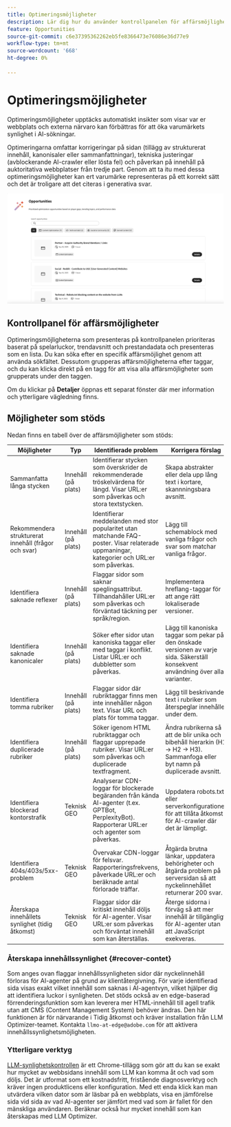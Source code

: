 ```yaml
---
title: Optimeringsmöjligheter
description: Lär dig hur du använder kontrollpanelen för affärsmöjligheter för att automatiskt upptäcka hur webbplatsen kan förbättras för att öka varumärkets synlighet.
feature: Opportunities
source-git-commit: c6e37395362262eb5fe8366473e76086e36d77e9
workflow-type: tm+mt
source-wordcount: '668'
ht-degree: 0%

---
```



# Optimeringsmöjligheter

Optimeringsmöjligheter upptäcks automatiskt insikter som visar var er webbplats och externa närvaro kan förbättras för att öka varumärkets synlighet i AI-sökningar.

Optimeringarna omfattar korrigeringar på sidan (tillägg av strukturerat innehåll, kanonisaler eller sammanfattningar), tekniska justeringar (avblockerande AI-crawler eller lösta fel) och påverkan på innehåll på auktoritativa webbplatser från tredje part. Genom att ta itu med dessa optimeringsmöjligheter kan ert varumärke representeras på ett korrekt sätt och det är troligare att det citeras i generativa svar.

![Optimeringsmöjligheter](/help/dashboards/assets/oport.png)

## Kontrollpanel för affärsmöjligheter

Optimeringsmöjligheterna som presenteras på kontrollpanelen prioriteras baserat på spelarluckor, trendavsnitt och prestandadata och presenteras som en lista. Du kan söka efter en specifik affärsmöjlighet genom att använda sökfältet. Dessutom grupperas affärsmöjligheterna efter taggar, och du kan klicka direkt på en tagg för att visa alla affärsmöjligheter som grupperats under den taggen.

Om du klickar på **Detaljer** öppnas ett separat fönster där mer information och ytterligare vägledning finns.

## Möjligheter som stöds

Nedan finns en tabell över de affärsmöjligheter som stöds:

| Möjligheter | Typ | Identifierade problem | Korrigera förslag |
|---------|----------|----------|----------|
| Sammanfatta långa stycken | Innehåll (på plats) | Identifierar stycken som överskrider de rekommenderade tröskelvärdena för längd. Visar URL:er som påverkas och stora textstycken. | Skapa abstrakter eller dela upp lång text i kortare, skannningsbara avsnitt. |
| Rekommendera strukturerat innehåll (frågor och svar) | Innehåll (på plats) | Identifierar meddelanden med stor popularitet utan matchande FAQ-poster. Visar relaterade uppmaningar, kategorier och URL:er som påverkas. | Lägg till schemablock med vanliga frågor och svar som matchar vanliga frågor. |
| Identifiera saknade reflexer | Innehåll (på plats) | Flaggar sidor som saknar speglingsattribut. Tillhandahåller URL:er som påverkas och förväntad täckning per språk/region. | Implementera hreflang-taggar för att ange rätt lokaliserade versioner. |
| Identifiera saknade kanonicaler | Innehåll (på plats) | Söker efter sidor utan kanoniska taggar eller med taggar i konflikt. Listar URL:er och dubbletter som påverkas. | Lägg till kanoniska taggar som pekar på den önskade versionen av varje sida. Säkerställ konsekvent användning över alla varianter. |
| Identifiera tomma rubriker | Innehåll (på plats) | Flaggar sidor där rubriktaggar finns men inte innehåller någon text. Visar URL och plats för tomma taggar. | Lägg till beskrivande text i rubriker som återspeglar innehållet under dem. |
| Identifiera duplicerade rubriker | Innehåll (på plats) | Söker igenom HTML rubriktaggar och flaggar upprepade rubriker. Visar URL:er som påverkas och duplicerade textfragment. | Ändra rubrikerna så att de blir unika och bibehåll hierarkin (H1 → H2 → H3). Sammanfoga eller byt namn på duplicerade avsnitt. |
| Identifiera blockerad kontorstrafik | Teknisk GEO | Analyserar CDN-loggar för blockerade begäranden från kända AI-agenter (t.ex. GPTBot, PerplexityBot). Rapporterar URL:er och agenter som påverkas. | Uppdatera robots.txt eller serverkonfigurationer för att tillåta åtkomst för AI-crawler där det är lämpligt. |
| Identifiera 404s/403s/5xx-problem | Teknisk GEO | Övervakar CDN-loggar för felsvar. Rapporteringsfrekvens, påverkade URL:er och beräknade antal förlorade träffar. | Åtgärda brutna länkar, uppdatera behörigheter och åtgärda problem på serversidan så att nyckelinnehållet returnerar 200 svar. |
| Återskapa innehållets synlighet (tidig åtkomst) | Teknisk GEO | Flaggar sidor där kritiskt innehåll döljs för AI-agenter. Visar URL:er som påverkas och förväntat innehåll som kan återställas. | Återge sidorna i förväg så att mer innehåll är tillgängligt för AI-agenter utan att JavaScript exekveras. |

### Återskapa innehållssynlighet {#recover-contet}

Som anges ovan flaggar innehållssynligheten sidor där nyckelinnehåll förloras för AI-agenter på grund av klientåtergivning. För varje identifierad sida visas exakt vilket innehåll som saknas i AI-agentvyn, vilket hjälper dig att identifiera luckor i synligheten. Det stöds också av en edge-baserad förrenderingsfunktion som kan leverera mer HTML-innehåll till agell trafik utan att CMS (Content Management System) behöver ändras. Den här funktionen är för närvarande i Tidig åtkomst och kräver installation från LLM Optimizer-teamet. Kontakta `llmo-at-edge@adobe.com` för att aktivera innehållssynlighetsmöjligheten.

### Ytterligare verktyg

[LLM-synlighetskontrollen](https://chromewebstore.google.com/detail/is-your-webpage-citable/jbjngahjjdgonbeinjlepfamjdmdcbcc) är ett Chrome-tillägg som gör att du kan se exakt hur mycket av webbsidans innehåll som LLM kan komma åt och vad som döljs. Det är utformat som ett kostnadsfritt, fristående diagnosverktyg och kräver ingen produktlicens eller konfiguration. Med ett enda klick kan man utvärdera vilken dator som är läsbar på en webbplats, visa en jämförelse sida vid sida av vad AI-agenter ser jämfört med vad som är fallet för den mänskliga användaren. Beräknar också hur mycket innehåll som kan återskapas med LLM Optimizer.
